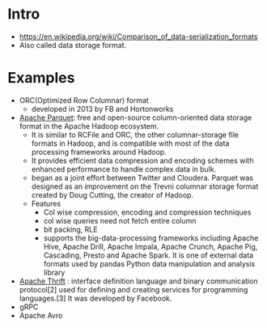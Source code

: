 # Intro
- https://en.wikipedia.org/wiki/Comparison_of_data-serialization_formats
- Also called data storage format.

# Examples
- ORC(Optimized Row Columnar) format
  - developed in 2013 by FB and Hortonworks 
- [Apache Parquet](https://en.wikipedia.org/wiki/Apache_Parquet):  free and open-source column-oriented data storage format in the Apache Hadoop ecosystem.
  - It is similar to RCFile and ORC, the other columnar-storage file formats in Hadoop, and is compatible with most of the data processing frameworks around Hadoop.
  - It provides efficient data compression and encoding schemes with enhanced performance to handle complex data in bulk.
  - began as a joint effort between Twitter and Cloudera. Parquet was designed as an improvement on the Trevni columnar storage format created by Doug Cutting, the creator of Hadoop.
  - Features
    - Col wise compression, encoding and compression techniques
    - col wise queries need not fetch entire column
    - bit packing, RLE
    - supports the big-data-processing frameworks including Apache Hive, Apache Drill, Apache Impala, Apache Crunch, Apache Pig, Cascading, Presto and Apache Spark. It is one of external data formats used by pandas Python data manipulation and analysis library
- [Apache Thrift](https://en.wikipedia.org/wiki/Apache_Thrift) :  interface definition language and binary communication protocol[2] used for defining and creating services for programming languages.[3] It was developed by Facebook.
- gRPC
- Apache Avro
